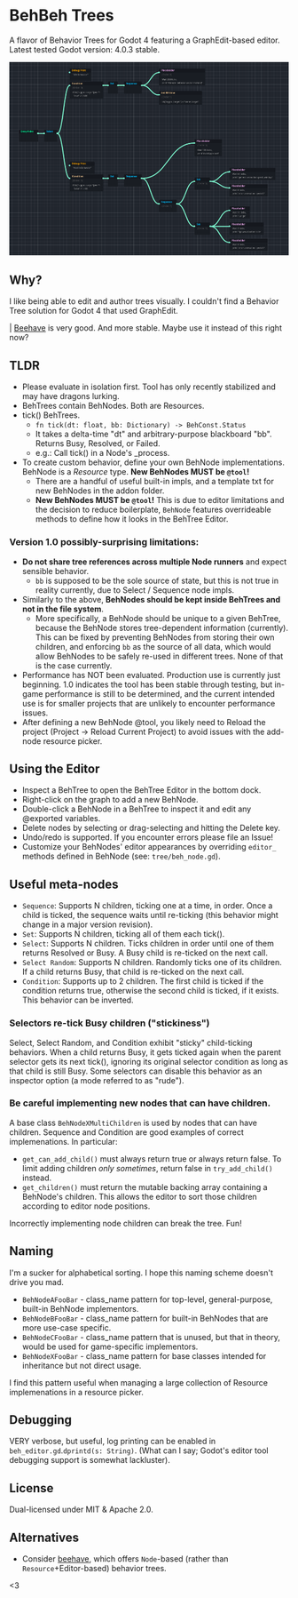 # BehBeh Trees
A flavor of Behavior Trees for Godot 4 featuring a GraphEdit-based editor. Latest tested Godot version: 4.0.3 stable.

![screenshot of BehBeh Trees](doc/Screenshot_2023-05-26_173006.png)


## Why?
I like being able to edit and author trees visually. I couldn't find a Behavior Tree solution for Godot 4 that used GraphEdit.

| [Beehave](https://github.com/bitbrain/beehave) is very good. And more stable. Maybe use it instead of this right now?


## TLDR
- Please evaluate in isolation first. Tool has only recently stabilized and may have dragons lurking.
- BehTrees contain BehNodes. Both are Resources.
- tick() BehTrees.
  - `fn tick(dt: float, bb: Dictionary) -> BehConst.Status`
  - It takes a delta-time "dt" and arbitrary-purpose blackboard "bb". Returns Busy, Resolved, or Failed.
  - e.g.: Call tick() in a Node's _process.
- To create custom behavior, define your own BehNode implementations. BehNode is a _Resource_ type. **New BehNodes MUST be `@tool`!**
  - There are a handful of useful built-in impls, and a template txt for new BehNodes in the addon folder.
  - **New BehNodes MUST be `@tool`!** This is due to editor limitations and the decision to reduce boilerplate, `BehNode` features overrideable methods to define how it looks in the BehTree Editor.

### Version 1.0 possibly-surprising limitations:
  - **Do not share tree references across multiple Node runners** and expect sensible behavior.
	- `bb` is supposed to be the sole source of state, but this is not true in reality currently, due to Select / Sequence node impls.
  - Similarly to the above, **BehNodes should be kept inside BehTrees and not in the file system**.
    - More specifically, a BehNode should be unique to a given BehTree, because the BehNode stores tree-dependent information (currently). This can be fixed by preventing BehNodes from storing their own children, and enforcing `bb` as the source of all data, which would allow BehNodes to be safely re-used in different trees. None of that is the case currently.
  - Performance has NOT been evaluated. Production use is currently just beginning. 1.0 indicates the tool has been stable through testing, but in-game performance is still to be determined, and the current intended use is for smaller projects that are unlikely to encounter performance issues.
  - After defining a new BehNode @tool, you likely need to Reload the project (Project -> Reload Current Project) to avoid issues with the add-node resource picker.


## Using the Editor
- Inspect a BehTree to open the BehTree Editor in the bottom dock.
- Right-click on the graph to add a new BehNode.
- Double-click a BehNode in a BehTree to inspect it and edit any @exported variables.
- Delete nodes by selecting or drag-selecting and hitting the Delete key.
- Undo/redo is supported. If you encounter errors please file an Issue!
- Customize your BehNodes' editor appearances by overriding `editor_` methods defined in BehNode (see: `tree/beh_node.gd`).


## Useful meta-nodes
- `Sequence`: Supports N children, ticking one at a time, in order. Once a child is ticked, the sequence waits until re-ticking (this behavior might change in a major version revision).
- `Set`: Supports N children, ticking all of them each tick().
- `Select`: Supports N children. Ticks children in order until one of them returns Resolved or Busy. A Busy child is re-ticked on the next call.
- `Select Random`: Supports N children. Randomly ticks one of its children. If a child returns Busy, that child is re-ticked on the next call.
- `Condition`: Supports up to 2 children. The first child is ticked if the condition returns true, otherwise the second child is ticked, if it exists. This behavior can be inverted.

### Selectors re-tick Busy children ("stickiness")
Select, Select Random, and Condition exhibit "sticky" child-ticking behaviors. When a child returns Busy, it gets ticked again when the parent selector gets its next tick(), ignoring its original selector condition as long as that child is still Busy. Some selectors can disable this behavior as an inspector option (a mode referred to as "rude").

### Be careful implementing new nodes that can have children.
A base class `BehNodeXMultiChildren` is used by nodes that can have children. Sequence and Condition are good examples of correct implemenations. In particular:
- `get_can_add_child()` must always return true or always return false. To limit adding children _only sometimes_, return false in `try_add_child()` instead.
- `get_children()` must return the mutable backing array containing a BehNode's children. This allows the editor to sort those children according to editor node positions.

Incorrectly implementing node children can break the tree. Fun!


## Naming
I'm a sucker for alphabetical sorting. I hope this naming scheme doesn't drive you mad.

- `BehNodeAFooBar` - class_name pattern for top-level, general-purpose, built-in BehNode implementors.
- `BehNodeBFooBar` - class_name pattern for built-in BehNodes that are more use-case specific.
- `BehNodeCFooBar` - class_name pattern that is unused, but that in theory, would be used for game-specific implementors.
- `BehNodeXFooBar` - class_name pattern for base classes intended for inheritance but not direct usage.

I find this pattern useful when managing a large collection of Resource implemenations in a resource picker.


## Debugging
VERY verbose, but useful, log printing can be enabled in `beh_editor.gd`.`dprintd(s: String)`. (What can I say; Godot's editor tool debugging support is somewhat lackluster).
  
  
## License

Dual-licensed under MIT & Apache 2.0.


## Alternatives
- Consider [beehave](https://github.com/bitbrain/beehave), which offers `Node`-based (rather than `Resource`+Editor-based) behavior trees.


<3

